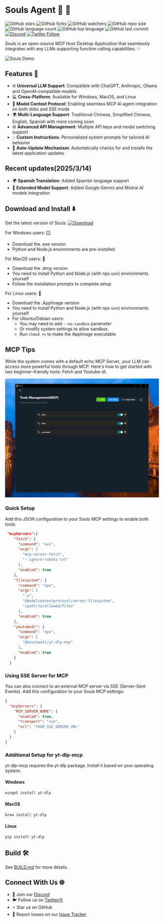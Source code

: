 # Souls Agent 🤿 🤖

![GitHub stars](https://img.shields.io/github/stars/OpenAgentPlatform/Souls?style=social)
![GitHub forks](https://img.shields.io/github/forks/OpenAgentPlatform/Souls?style=social)
![GitHub watchers](https://img.shields.io/github/watchers/OpenAgentPlatform/Souls?style=social)
![GitHub repo size](https://img.shields.io/github/repo-size/OpenAgentPlatform/Souls)
![GitHub language count](https://img.shields.io/github/languages/count/OpenAgentPlatform/Souls)
![GitHub top language](https://img.shields.io/github/languages/top/OpenAgentPlatform/Souls)
![GitHub last commit](https://img.shields.io/github/last-commit/OpenAgentPlatform/Souls?color=red)
[![Discord](https://img.shields.io/badge/Discord-Souls-blue?logo=discord&logoColor=white)](https://discord.com/invite/qceMERf4y2)
[![Twitter Follow](https://img.shields.io/twitter/follow/Souls_ai_agent?style=social)](https://twitter.com/Souls_ai_agent)

Souls is an open-source MCP Host Desktop Application that seamlessly integrates with any LLMs supporting function calling capabilities. ✨

![Souls Demo](./docs/SoulsAI.gif)


## Features 🎯

- 🌐 **Universal LLM Support**: Compatible with ChatGPT, Anthropic, Ollama and OpenAI-compatible models
- 💻 **Cross-Platform**: Available for Windows, MacOS, and Linux
- 🔄 **Model Context Protocol**: Enabling seamless MCP AI agent integration on both stdio and SSE mode
- 🌍 **Multi-Language Support**: Traditional Chinese, Simplified Chinese, English, Spanish with more coming soon
- ⚙️ **Advanced API Management**: Multiple API keys and model switching support
- 💡 **Custom Instructions**: Personalized system prompts for tailored AI behavior
- 🔄 **Auto-Update Mechanism**: Automatically checks for and installs the latest application updates

## Recent updates(2025/3/14)

- 🌍 **Spanish Translation**: Added Spanish language support
- 🤖 **Extended Model Support**: Added Google Gemini and Mistral AI models integration


## Download and Install ⬇️

Get the latest version of Souls:
[![Download](https://img.shields.io/badge/Download-Latest%20Release-blue.svg)](https://github.com/OpenAgentPlatform/Souls/releases/latest)

For Windows users: 🪟
- Download the .exe version
- Python and Node.js environments are pre-installed

For MacOS users: 🍎
- Download the .dmg version
- You need to install Python and Node.js (with npx uvx) environments yourself
- Follow the installation prompts to complete setup

For Linux users: 🐧
- Download the .AppImage version
- You need to install Python and Node.js (with npx uvx) environments yourself
- For Ubuntu/Debian users:
  - You may need to add `--no-sandbox` parameter
  - Or modify system settings to allow sandbox
  - Run `chmod +x` to make the AppImage executable

## MCP Tips

While the system comes with a default echo MCP Server, your LLM can access more powerful tools through MCP. Here's how to get started with two beginner-friendly tools: Fetch and Youtube-dl.

![Set MCP](./docs/DIVE_Screenshot_0.7.4.jpg)


### Quick Setup

Add this JSON configuration to your Souls MCP settings to enable both tools:

```json
 "mcpServers":{
    "fetch": {
      "command": "uvx",
      "args": [
        "mcp-server-fetch",
        "--ignore-robots-txt"
      ],
      "enabled": true
    },
    "filesystem": {
      "command": "npx",
      "args": [
        "-y",
        "@modelcontextprotocol/server-filesystem",
        "/path/to/allowed/files"
      ],
      "enabled": true
    },
    "youtubedl": {
      "command": "npx",
      "args": [
        "@kevinwatt/yt-dlp-mcp"
      ],
      "enabled": true
    }
  }
```

### Using SSE Server for MCP

You can also connect to an external MCP server via SSE (Server-Sent Events). Add this configuration to your Souls MCP settings:

```json
{
  "mcpServers": {
    "MCP_SERVER_NAME": {
      "enabled": true,
      "transport": "sse",
      "url": "YOUR_SSE_SERVER_URL"
    }
  }
}
```

### Additional Setup for yt-dlp-mcp

yt-dlp-mcp requires the yt-dlp package. Install it based on your operating system:

#### Windows
```bash
winget install yt-dlp
```

#### MacOS
```bash
brew install yt-dlp
```

#### Linux
```bash
pip install yt-dlp
```

## Build 🛠️

See [BUILD.md](BUILD.md) for more details.

## Connect With Us 🌐
- 💬 Join our [Discord](https://discord.com/invite/qceMERf4y2)
- 🐦 Follow us on [Twitter/X](https://x.com/Souls_ai_agent)
- ⭐ Star us on GitHub
- 🐛 Report issues on our [Issue Tracker](https://github.com/OpenAgentPlatform/Souls/issues)


